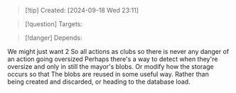
>[!tip] Created: [2024-09-18 Wed 23:11]

>[!question] Targets: 

>[!danger] Depends: 

We might just want 2 So all actions as clubs so there is never any danger of an action going oversized Perhaps there's a way to detect when they're oversize and only in still the mayor's blobs. Or modify how the storage occurs so that The blobs are reused in some useful way. Rather than being created and discarded, or heading to the database load.